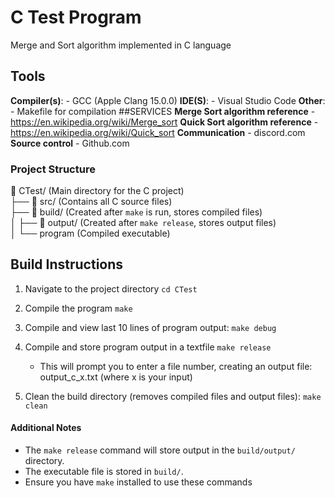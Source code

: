# C Test Program

Merge and Sort algorithm implemented in C language

## Tools 
**Compiler(s)**:
    - GCC (Apple Clang 15.0.0)
**IDE(S)**:
    - Visual Studio Code
**Other**:
    - Makefile for compilation
##SERVICES
    **Merge Sort algorithm reference** - https://en.wikipedia.org/wiki/Merge_sort
    **Quick Sort algorithm reference** -  https://en.wikipedia.org/wiki/Quick_sort
    **Communication** - discord.com
    **Source control** - Github.com

### Project Structure

📂 CTest/ (Main directory for the C project)  
├── 📂 src/ (Contains all C source files)  
├── 📂 build/ (Created after `make` is run, stores compiled files)  
│   ├── 📂 output/ (Created after `make release`, stores output files)  
│   └── program (Compiled executable)


## Build Instructions

1. Navigate to the project directory
   `cd CTest`

2. Compile the program
   `make`

3. Compile and view last 10 lines of program output:
   `make debug`

4. Compile and store program output in a textfile
   `make release`
   - This will prompt you to enter a file number, creating an output file:
     output_c_x.txt  (where x is your input)

5. Clean the build directory (removes compiled files and output files):
   `make clean`

#### Additional Notes

- The `make release` command will store output in the `build/output/` directory.
- The executable file is stored in `build/`.
- Ensure you have `make` installed to use these commands
